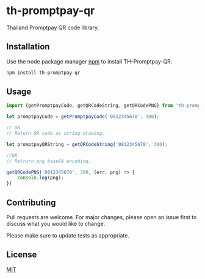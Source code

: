 # th-promptpay-qr

Thailand Promptpay QR code library.

## Installation

Use the node package manager [npm](https://www.npmjs.com/get-npm) to install TH-Promptpay-QR.

```bash
npm install th-promptpay-qr
```

## Usage

```node.js
import {getPromptpayCode, getQRCodeString, getQRCodePNG} from 'th-promptpay-qr';

let promptpayCode = getPromptpayCode('0812345678', 300);

// OR
// Return QR code as string drawing.

let promptpayQRString = getQRCodeString('0812345678', 300);

//OR
// Retrurn png base64 encoding.

getQRCodePNG('0812345678', 300, (err, png) => {
    console.log(png);
})

```

## Contributing
Pull requests are welcome. For major changes, please open an issue first to discuss what you would like to change.

Please make sure to update tests as appropriate.

## License
[MIT](https://choosealicense.com/licenses/mit/)